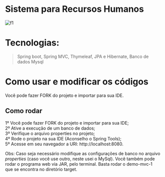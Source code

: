 # Sistema para Recursos Humanos
![f1](https://user-images.githubusercontent.com/15651513/98315922-292a1780-1fb8-11eb-997f-ea9b79910b18.png)

# Tecnologias:
>Spring boot,
>Spring MVC,
>Thymeleaf,
>JPA  e Hibernate,
>Banco de dados Mysql

# Como usar e modificar os códigos
Você pode fazer FORK do projeto e importar para sua IDE.

## Como rodar
1º Você pode fazer FORK do projeto e importar para sua IDE;<br>
2º Ative a execução de um banco de dados;<br>
3º Verifique o arquivo properties no projeto;<br>
4º Rode o projeto na sua IDE (Aconselho o Spring Tools);<br>
5º Acesse em seu navegador a URI: http://localhost:8080.<br>

Obs: Caso seja necessário modifique as configurações de banco no arquivo <i>properties</i> (caso você use outro, neste usei o MySql).
Você também pode rodar o programa web via JAR, pelo terminal. Basta rodar o demo-mvc-1 que se encontra no diretório target.



